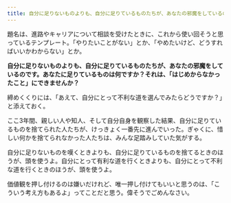 ```yaml
---
title: 自分に足りないものよりも、自分に足りているものたちが、あなたの邪魔をしているのです
---
```


題名は、進路やキャリアについて相談を受けたときに、これから使い回そうと思っているテンプレート。「やりたいことがない」とか、「やめたいけど、どうすればいいかわからない」とか。

**自分に足りないものよりも、自分に足りているものたちが、あなたの邪魔をしているのです。あなたに足りているものは何ですか？それは、「はじめからなかったこと」にできませんか？**

締めくくりには、「あえて、自分にとって不利な道を選んでみたらどうですか？」と添えておく。

ここ3年間、親しい人や知人、そして自分自身を観察した結果、自分に足りているものを捨てられた人たちが、けっきょく一番先に進んでいった。ぎゃくに、惜しい何かを捨てられなかった人たちは、みんな足踏みしていた気がする。

自分に足りないものを嘆くときよりも、自分に足りているものを捨てるときのほうが、頭を使うよ。自分にとって有利な道を行くときよりも、自分にとって不利な道を行くときのほうが、頭を使うよ。

価値観を押し付けるのは嫌いだけれど、唯一押し付けてもいいと思うのは、「こういう考え方もあるよ」ってことだと思う。偉そうでごめんなさい。
